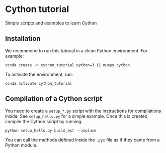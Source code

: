 # Cython tutorial

Simple scripts and examples to learn Cython

## Installation

We recommend to run this tutorial in a clean Python environment. For example:

`conda create -n cython_tutorial python=3.11 numpy cython`

To activate the environment, run:

`conda activate cython_tutorial`


## Compilation of a Cython script

You need to create a `setup_*.py` script with the instructions for compilations inside. See `setup_hello.py` for a simple example. Once this is created, compile the Cython script by running:

`python setup_hello.py build_ext --inplace`

You can call the methods defined inside the `.pyx` file as if they came from a Python module.